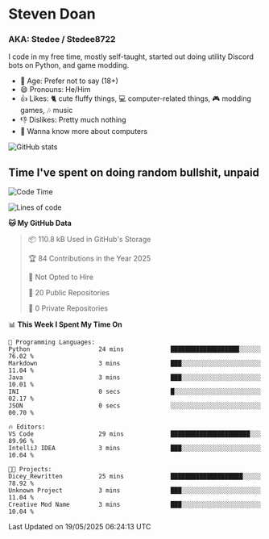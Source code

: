 # Steven Doan
### AKA: Stedee / Stedee8722
I code in my free time, mostly self-taught, started out doing utility Discord bots on Python, and game modding.

- 🤔 Age: Prefer not to say (18+)
- 😄 Pronouns: He/Him
- 👍 Likes: 🐈 cute fluffy things, 💻 computer-related things, 🎮 modding games, 🎶 music
- 👎 Dislikes: Pretty much nothing
- 🥹 Wanna know more about computers

![GitHub stats](https://github-readme-stats-iota-mocha-40.vercel.app/api?username=Stedee8722&show=prs_merged,prs_merged_percentage&show_icons=true&theme=transparent)

## Time I've spent on doing random bullshit, unpaid
<!--START_SECTION:Time I've spent on doing random bullshit, unpaid-->
![Code Time](http://img.shields.io/badge/Code%20Time-267%20hrs%2032%20mins-blue)

![Lines of code](https://img.shields.io/badge/From%20Hello%20World%20I%27ve%20Written-82.0%20thousand%20lines%20of%20code-blue)

**🐱 My GitHub Data** 

> 📦 110.8 kB Used in GitHub's Storage 
 > 
> 🏆 84 Contributions in the Year 2025
 > 
> 🚫 Not Opted to Hire
 > 
> 📜 20 Public Repositories 
 > 
> 🔑 0 Private Repositories 
 > 
📊 **This Week I Spent My Time On** 

```text
💬 Programming Languages: 
Python                   24 mins             ███████████████████░░░░░░   76.02 % 
Markdown                 3 mins              ███░░░░░░░░░░░░░░░░░░░░░░   11.04 % 
Java                     3 mins              ███░░░░░░░░░░░░░░░░░░░░░░   10.01 % 
INI                      0 secs              █░░░░░░░░░░░░░░░░░░░░░░░░   02.17 % 
JSON                     0 secs              ░░░░░░░░░░░░░░░░░░░░░░░░░   00.70 % 

🔥 Editors: 
VS Code                  29 mins             ██████████████████████░░░   89.96 % 
IntelliJ IDEA            3 mins              ███░░░░░░░░░░░░░░░░░░░░░░   10.04 % 

🐱‍💻 Projects: 
Dicey_Rewritten          25 mins             ████████████████████░░░░░   78.92 % 
Unknown Project          3 mins              ███░░░░░░░░░░░░░░░░░░░░░░   11.04 % 
Creative Mod Name        3 mins              ███░░░░░░░░░░░░░░░░░░░░░░   10.04 % 
```


 Last Updated on 19/05/2025 06:24:13 UTC
<!--END_SECTION:Time I've spent on doing random bullshit, unpaid-->
